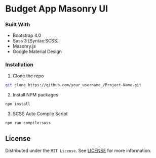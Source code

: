 # Budget App Masonry UI

### Built With

* Bootstrap 4.0
* Sass 3 [Syntax:SCSS]
* Masonry.js
* Google Material Design

### Installation

1. Clone the repo
```sh
git clone https://github.com/your_username_/Project-Name.git
```
2. Install NPM packages
```sh
npm install
```
3. SCSS Auto Compile Script
```sh
npm run compile:sass
```

<!-- LICENSE -->
## License

Distributed under the `MIT License`. See [LICENSE](LICENSE) for more information.





